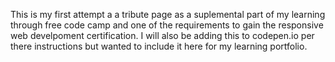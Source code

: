 This is my first attempt a a tribute page as a suplemental part of my learning through free code camp and one of the requirements to gain the responsive web develpoment certification. I will also be adding this to codepen.io per there instructions but wanted to include it here for my learning portfolio. 